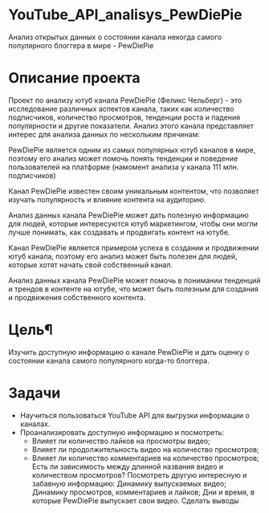 # YouTube_API_analisys_PewDiePie
Анализ открытых данных о состоянии канала некогда самого популярного блоггера в мире - PewDiePie 

# Описание проекта
Проект по анализу ютуб канала PewDiePie (Феликс Чельберг) - это исследование различных аспектов канала, таких как количество подписчиков, количество просмотров, тенденции роста и падения популярности и другие показатели. Анализ этого канала представляет интерес для анализа данных по нескольким причинам:

PewDiePie является одним из самых популярных ютуб каналов в мире, поэтому его анализ может помочь понять тенденции и поведение пользователей на платформе (намомент анализа у канала 111 млн. подписчиков)

Канал PewDiePie известен своим уникальным контентом, что позволяет изучать популярность и влияние контента на аудиторию.

Анализ данных канала PewDiePie может дать полезную информацию для людей, которые интересуются ютуб маркетингом, чтобы они могли лучше понимать, как создавать и продвигать контент на ютубе.

Канал PewDiePie является примером успеха в создании и продвижении ютуб канала, поэтому его анализ может быть полезен для людей, которые хотят начать свой собственный канал.

Анализ данных канала PewDiePie может помочь в понимании тенденций и трендов в контенте на ютубе, что может быть полезным для создания и продвижения собственного контента.

# Цель¶

Изучить доступную информацию о канале PewDiePie и дать оценку о состоянии канала самого популярного когда-то блоггера.

# Задачи

- Научиться пользоваться YouTube API для выгрузки информации о каналах.
- Проанализировать доступную информацию и посмотреть:
    - Влияет ли количество лайков на просмотры видео;
    - Влияет ли продолжительность видео на количество просмотров;
    - Влияет ли количество комментариев на количество просмотров;
Есть ли зависимость между длинной названия видео и количеством просмотров?
Посмотреть другую интересную и забавную информацию:
Динамику выпускаемых видео;
Динамику просмотров, комментариев и лайков;
Дни и время, в которые PewDiePie выпускает свои видео.
Сделать выводы
